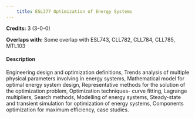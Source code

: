 ```yaml
---
    title: ESL377 Optimization of Energy Systems
---
```

**Credits:** 3 (3-0-0)



**Overlaps with:** Some overlap with ESL743, CLL782, CLL784, CLL785, MTL103

#### Description 
Engineering design and optimization definitions, Trends analysis of multiple physical parameters involving in energy systems, Mathematical model for optimal energy system design, Representative methods for the solution of the optimization problem, Optimization techniques- curve fitting, Lagrange multipliers, Search methods, Modelling of energy systems, Steady-state and transient simulation for optimization of energy systems, Components optimization for maximum efficiency, case studies.